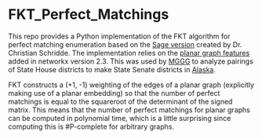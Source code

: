 # FKT_Perfect_Matchings

This repo provides a Python implementation of the FKT algorithm for perfect matching enumeration based on the <a href="http://numberworld.blogspot.com/2014/03/an-implementation-of-fkt-algorithm.html">Sage version</a> created by Dr. Christian Schridde. The implementation relies on the <a href="https://networkx.github.io/documentation/stable/_modules/networkx/algorithms/planarity.html">planar graph features</a> added in networkx version 2.3. This was used by <a href="https://mggg.org">MGGG</a> to analyze pairings of State House districts to make State Senate districts in <a href="https://github.com/gerrymandr/Alaska">Alaska</a>. 
  
FKT constructs a (+1, -1) weighting of the edges of a planar graph (explicitly making use of a planar embedding) so that the number of perfect matchings is equal to the squareroot of the determinant of the signed matrix. This means that the number of perfect matchings for planar graphs can be computed in polynomial time, which is a little surprising since computing this is #P-complete for arbitrary graphs. 
